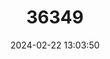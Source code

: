 ---
title: "36349"
category: "Shorea virescens"
draft: false
date: 2024-02-22 13:03:50
languages:
  English: ["White Meranti"]
  Filipino; Pilipino: ["Ak-Ak", "Manggasinorong-Lakihan"]
  Indonesian: ["Belobunyo", "Damar Maja", "Kontoi Sabang", "Maharanjang"]
  Malay: ["Melapi", "Melapi sulang saling", "Meranti Putih", "Meranti Sulang Sulang"]
---